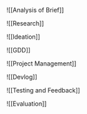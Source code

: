 ![[Analysis of Brief]]

![[Research]]

![[Ideation]]

![[GDD]]

![[Project Management]]

![[Devlog]]

![[Testing and Feedback]]

![[Evaluation]]


